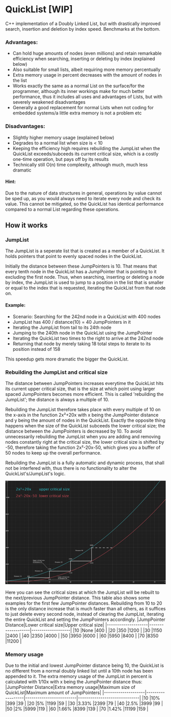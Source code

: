 # QuickList [WIP]
C++ implementation of a Doubly Linked List, but with drastically improved search, insertion and deletion by index speed. Benchmarks at the bottom.

### Advantages:
- Can hold huge amounts of nodes (even millions) and retain remarkable efficiency when searching, inserting or deleting by index (explained below)
- Also suitable for small lists, albeit requiring more memory percentually
- Extra memory usage in percent decreases with the amount of nodes in the list
- Works exactly the same as a normal List on the surface/for the programmer, although its inner workings make for much better performance, thus it includes all uses and advantages of Lists, but with severely weakened disadvantages
- Generally a good replacement for normal Lists when not coding for embedded systems/a little extra memory is not a problem etc

### Disadvantages:
- Slightly higher memory usage (explained below)
- Degrades to a normal list when size is < 10
- Keeping the efficiency high requires rebuilding the JumpList when the QuickList exceeds/subceeds its current critical size, which is a costly one-time operation, but pays off by its results
- Technically still O(n) time complexity, although much, much less dramatic

#### Hint:
Due to the nature of data structures in general, operations by value cannot be sped up, as you would always need to iterate every node and check its value. This cannot be mitigated, so the QuickList has identical performance compared to a normal List regarding these operations.

## How it works
### JumpList
The JumpList is a seperate list that is created as a member of a QuickList.
It holds pointers that point to evenly spaced nodes in the QuickList.

Initially the distance between these JumpPointers is 10. That means that every tenth node in the QuickList has a JumpPointer that is pointing to it excluding the first node.
Thus, when searching, inserting or deleting a node by index, the JumpList is used to jump to a position in the list that is smaller or equal to the index that is requested, iterating the QuickList from that node on.

#### Example:
- Scenario: Searching for the 242nd node in a QuickList with 400 nodes
- JumpList has 400 / distance(10) = 40 JumpPointers in it
- Iterating the JumpList from tail to its 24th node
- Jumping to the 240th node in the QuickList using the JumpPointer
- Iterating the QuickList two times to the right to arrive at the 242nd node
- Returning that node by merely taking 18 total steps to iterate to its position instead of 158

This speedup gets more dramatic the bigger the QuickList.

### Rebuilding the JumpList and critical size
The distance between JumpPointers increases everytime the QuickList hits its current upper critical size, that is the size at which point using larger spaced JumpPointers becomes more efficient. This is called 'rebuilding the JumpList'; the distance is always a multiple of 10.

Rebuilding the JumpList therefore takes place with every multiple of 10 on the x-axis in the function 2x²+20x with x being the JumpPointer distance and y being the amount of nodes in the QuickList. Exactly the opposite thing happens when the size of the QuickList subceeds the lower critical size; the distance between the JumpPointers is decreased by 10. To avoid unnecessarily rebuilding the JumpList when you are adding and removing nodes constantly right at the critical size, the lower critical size is shifted by -50, therefore taking the function 2x²-20x-50, which gives you a buffer of 50 nodes to keep up the overall performance.

Rebuilding the JumpList is a fully automatic and dynamic process, that shall not be interfered with, thus there is no functionality to alter the QuickList's/JumpList's logic.

![alt text](https://github.com/DerEasy/QuickList/blob/main/images/QuickList%20critical%20size%20graph.png)

Here you can see the critical sizes at which the JumpList will be rebuilt to the next/previous JumpPointer distance. This table also shows some examples for the first few JumpPointer distances. Rebuilding from 10 to 20 is the only distance increase that is much faster than all others, as it suffices to just delete every second node, instead of clearing the JumpList, iterating the entire QuickList and setting the JumpPointers accordingly.
|JumpPointer Distance|Lower critical size|Upper critical size|
|--------------------|-------------------|-------------------|
|10                  |None               |400                |
|20                  |350                |1200               |
|30                  |1150               |2400               |
|40                  |2350               |4000               |
|50                  |3950               |6000               |
|60                  |5950               |8400               |
|70                  |8350               |11200              |

### Memory usage
Due to the initial and lowest JumpPointer distance being 10, the QuickList is no different from a normal doubly linked list until a 10th node has been appended to it.
The extra memory usage of the JumpList in percent is calculated with 1/10x with x being the JumpPointer distance thus:
|JumpPointer Distance|Extra memory usage|Maximum size of QuickList|Maximum amount of JumpPointers|
|--------------------|------------------|-------------------------|------------------------------|
|10                  |10%               |399                      |39                            |
|20                  |5%                |1199                     |59                            |
|30                  |3.33%             |2399                     |79                            |
|40                  |2.5%              |3999                     |99                            |
|50                  |2%                |5999                     |119                           |
|60                  |1.66%             |8399                     |139                           |
|70                  |1.42%             |11199                    |159                           |




